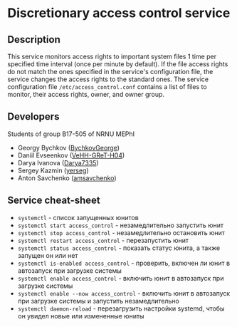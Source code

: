 # Discretionary access control service

## Description

This service monitors access rights to important system files 1 time per specified time interval (once per minute by default). If the file access rights do not match the ones specified in the service's configuration file, the service changes the access rights to the standard ones. The service configuration file `/etc/access_control.conf` contains a list of files to monitor, their access rights, owner, and owner group.

## Developers

Students of group B17-505 of NRNU MEPhI

- Georgy Bychkov ([BychkovGeorge](https://github.com/BychkovGeorge))
- Daniil Evseenkov ([VeHH-GReT-H04](https://github.com/VeHH-GReT-H04))
- Darya Ivanova ([Darya7335](https://github.com/Darya7335))
- Sergey Kazmin ([yerseg](https://github.com/yerseg))
- Anton Savchenko ([amsavchenko](https://github.com/amsavchenko))

## Service cheat-sheet

- `systemctl` - cписок запущенных юнитов
- `systemctl start access_control` - незамедлительно запустить юнит
- `systemctl stop access_control` - незамедлительно остановить юнит
- `systemctl restart access_control` - перезапустить юнит
- `systemctl status access_control` - показать статус юнита, а также запущен он или нет
- `systemctl is-enabled access_control` - проверить, включен ли юнит в автозапуск при загрузке системы
- `systemctl enable access_control` - включить юнит в автозапуск при загрузке системы
- `systemctl enable --now access_control` - включить юнит в автозапуск при загрузке системы и запустить незамедлительно
- `systemctl daemon-reload` - перезагрузить настройки systemd, чтобы он увидел новые или измененные юниты


